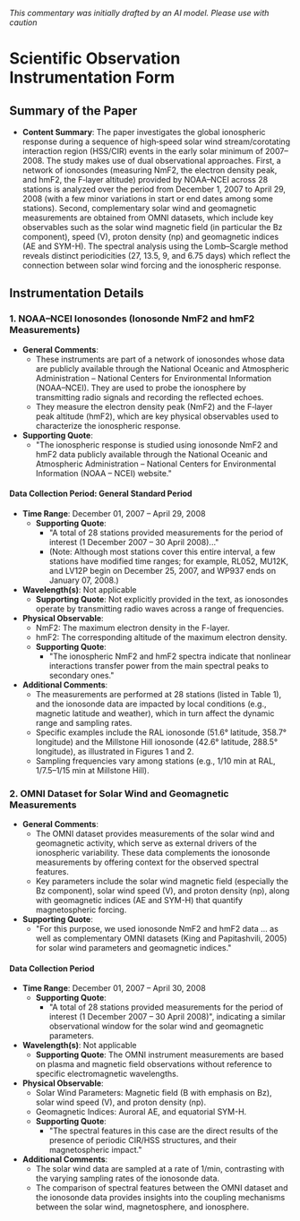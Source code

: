 _This commentary was initially drafted by an AI model. Please use with caution_

# Scientific Observation Instrumentation Form

## Summary of the Paper
- **Content Summary**: The paper investigates the global ionospheric response during a sequence of high‐speed solar wind stream/corotating interaction region (HSS/CIR) events in the early solar minimum of 2007–2008. The study makes use of dual observational approaches. First, a network of ionosondes (measuring NmF2, the electron density peak, and hmF2, the F‐layer altitude) provided by NOAA–NCEI across 28 stations is analyzed over the period from December 1, 2007 to April 29, 2008 (with a few minor variations in start or end dates among some stations). Second, complementary solar wind and geomagnetic measurements are obtained from OMNI datasets, which include key observables such as the solar wind magnetic field (in particular the Bz component), speed (V), proton density (np) and geomagnetic indices (AE and SYM-H). The spectral analysis using the Lomb–Scargle method reveals distinct periodicities (27, 13.5, 9, and 6.75 days) which reflect the connection between solar wind forcing and the ionospheric response.

## Instrumentation Details

### 1. NOAA–NCEI Ionosondes (Ionosonde NmF2 and hmF2 Measurements)
- **General Comments**:
   - These instruments are part of a network of ionosondes whose data are publicly available through the National Oceanic and Atmospheric Administration – National Centers for Environmental Information (NOAA–NCEI). They are used to probe the ionosphere by transmitting radio signals and recording the reflected echoes.
   - They measure the electron density peak (NmF2) and the F‐layer peak altitude (hmF2), which are key physical observables used to characterize the ionospheric response.
- **Supporting Quote**: 
   - "The ionospheric response is studied using ionosonde NmF2 and hmF2 data publicly available through the National Oceanic and Atmospheric Administration – National Centers for Environmental Information (NOAA – NCEI) website."
  
#### Data Collection Period: General Standard Period
- **Time Range**: December 01, 2007 – April 29, 2008  
   - **Supporting Quote**: 
      - "A total of 28 stations provided measurements for the period of interest (1 December 2007 – 30 April 2008)..."  
      - (Note: Although most stations cover this entire interval, a few stations have modified time ranges; for example, RL052, MU12K, and LV12P begin on December 25, 2007, and WP937 ends on January 07, 2008.)
- **Wavelength(s)**: Not applicable  
   - **Supporting Quote**: Not explicitly provided in the text, as ionosondes operate by transmitting radio waves across a range of frequencies.
- **Physical Observable**:
   - NmF2: The maximum electron density in the F-layer.
   - hmF2: The corresponding altitude of the maximum electron density.
   - **Supporting Quote**: 
      - "The ionospheric NmF2 and hmF2 spectra indicate that nonlinear interactions transfer power from the main spectral peaks to secondary ones."
- **Additional Comments**:
   - The measurements are performed at 28 stations (listed in Table 1), and the ionosonde data are impacted by local conditions (e.g., magnetic latitude and weather), which in turn affect the dynamic range and sampling rates.
   - Specific examples include the RAL ionosonde (51.6° latitude, 358.7° longitude) and the Millstone Hill ionosonde (42.6° latitude, 288.5° longitude), as illustrated in Figures 1 and 2.
   - Sampling frequencies vary among stations (e.g., 1/10 min at RAL, 1/7.5–1/15 min at Millstone Hill).

### 2. OMNI Dataset for Solar Wind and Geomagnetic Measurements
- **General Comments**:
   - The OMNI dataset provides measurements of the solar wind and geomagnetic activity, which serve as external drivers of the ionospheric variability. These data complements the ionosonde measurements by offering context for the observed spectral features.
   - Key parameters include the solar wind magnetic field (especially the Bz component), solar wind speed (V), and proton density (np), along with geomagnetic indices (AE and SYM-H) that quantify magnetospheric forcing.
- **Supporting Quote**: 
   - "For this purpose, we used ionosonde NmF2 and hmF2 data ... as well as complementary OMNI datasets (King and Papitashvili, 2005) for solar wind parameters and geomagnetic indices."
  
#### Data Collection Period
- **Time Range**: December 01, 2007 – April 30, 2008  
   - **Supporting Quote**: 
      - "A total of 28 stations provided measurements for the period of interest (1 December 2007 – 30 April 2008)", indicating a similar observational window for the solar wind and geomagnetic parameters.
- **Wavelength(s)**: Not applicable  
   - **Supporting Quote**: The OMNI instrument measurements are based on plasma and magnetic field observations without reference to specific electromagnetic wavelengths.
- **Physical Observable**:
   - Solar Wind Parameters: Magnetic field (B with emphasis on Bz), solar wind speed (V), and proton density (np).
   - Geomagnetic Indices: Auroral AE, and equatorial SYM-H.
   - **Supporting Quote**: 
      - "The spectral features in this case are the direct results of the presence of periodic CIR/HSS structures, and their magnetospheric impact."
- **Additional Comments**:
   - The solar wind data are sampled at a rate of 1/min, contrasting with the varying sampling rates of the ionosonde data.
   - The comparison of spectral features between the OMNI dataset and the ionosonde data provides insights into the coupling mechanisms between the solar wind, magnetosphere, and ionosphere.
